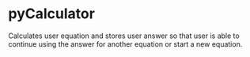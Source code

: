 # pyCalculator

Calculates user equation and stores user answer so that user is able to continue using the answer for another equation or start a new equation.
